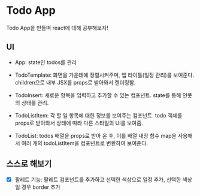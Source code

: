 # Todo App

Todo App을 만들며 react에 대해 공부해보자!

## UI

- App: state인 todos를 관리

- TodoTemplate: 화면을 가운데에 정렬시켜주며, 앱 타이틀(일정 관리)를 보여준다. children으로 내부 JSX를 props로 받아와서 렌더링함.
- TodoInsert: 새로운 항목을 입력하고 추가할 수 있는 컴포넌트. state를 통해 인풋의 상태를 관리.
- TodoListItem: 각 할 일 항목에 대한 정보를 보여주는 컴포넌트. todo 객체를 props로 받아와서 상태에 따라 다른 스타일의 UI를 보여줌.
- TodoList: todos 배열을 props로 받아 온 후, 이를 배열 내장 함수 map을 사용해서 여러 개의 todoListItem을 컴포넌트로 변환하여 보여준다.

## 스스로 해보기

- [x] 팔레트 기능: 팔레트 컴포넌트를 추가하고 선택한 색상으로 일정 추가, 선택한 색상일 경우 border 추가
